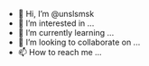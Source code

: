 - 👋 Hi, I’m @unslsmsk
- 👀 I’m interested in ...
- 🌱 I’m currently learning ...
- 💞️ I’m looking to collaborate on ...
- 📫 How to reach me ...

<!---
unslsmsk/unslsmsk is a ✨ special ✨ repository because its `README.md` (this file) appears on your GitHub profile.
You can click the Preview link to take a look at your changes.
--->
